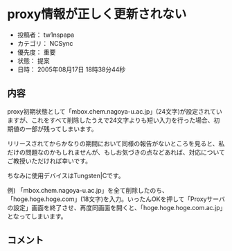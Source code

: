# proxy情報が正しく更新されない
* 投稿者： tw1nspapa
* カテゴリ： NCSync
* 優先度： 重要
* 状態： 提案
* 日時： 2005年08月17日 18時38分44秒

## 内容
proxy初期状態として「mbox.chem.nagoya-u.ac.jp」(24文字)が設定されていますが、これをすべて削除したうえで24文字よりも短い入力を行った場合、初期値の一部が残ってしまいます。

リリースされてからかなりの期間において同様の報告がないところを見ると、私だけの問題なのかもしれませんが、もしお気づきの点などあれば、対応についてご教授いただければ幸いです。

ちなみに使用デバイスはTungsten|Cです。

例)
「mbox.chem.nagoya-u.ac.jp」を全て削除したのち、「hoge.hoge.hoge.com」(18文字)を入力。いったんOKを押して「Proxyサーバの設定」画面を終了させ、再度同画面を開くと、「hoge.hoge.hoge.com.ac.jp」となってしまいます。

## コメント
<!--  -->

